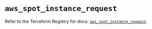 # `aws_spot_instance_request`

Refer to the Terraform Registry for docs: [`aws_spot_instance_request`](https://registry.terraform.io/providers/hashicorp/aws/3.76.1/docs/resources/spot_instance_request).
